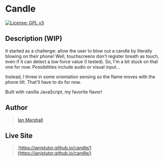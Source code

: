 # Candle

[![License: GPL v3](https://img.shields.io/badge/License-GPLv3-blue.svg)](https://www.gnu.org/licenses/gpl-3.0)

## Description (WIP)

It started as a challenge: allow the user to blow out a candle by literally blowing on their phone! Well, touchscreens don't register breath as touch, even if it can detect a low force value (I tested). So, I'm a bit stuck on that one for now. Possibilities include audio or visual input...

Instead, I threw in some orientation sensing so the flame moves with the phone tilt. That'll have to do for now.

Built with vanilla JavaScript, my favorite flavor!

## Author

> [Ian Marshall](https://ianjstutor.github.io/ian-marshall/)

## Live Site

> [https://ianjstutor.github.io/candle/](https://ianjstutor.github.io/candle/)